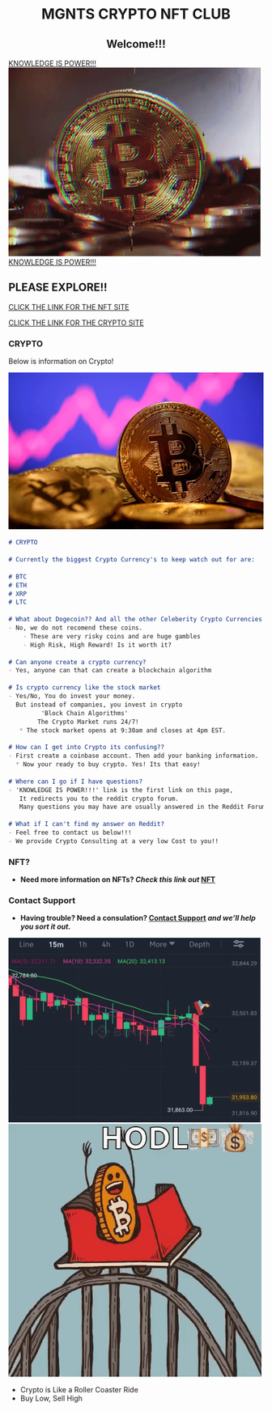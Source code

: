 <h1 align="center">MGNTS CRYPTO NFT CLUB</h1>
<h2 align="center">Welcome!!!</h2>

[KNOWLEDGE IS POWER!!!](https://www.reddit.com/r/CryptoCurrency/)
![alt text](https://github.com/crypto-club/crypto-club.github.io/blob/main/bitcoin-crypto.gif?raw=true) [KNOWLEDGE IS POWER!!!](https://www.reddit.com/r/CryptoCurrency/)





## PLEASE EXPLORE!!

[CLICK THE LINK FOR THE NFT SITE](https://crypto-club.github.io/nft/) 

[CLICK THE LINK FOR THE CRYPTO SITE](https://crypto-club.github.io/)

### CRYPTO

Below is information on Crypto!

![alt text](https://github.com/crypto-club/crypto-club.github.io/blob/main/image1.png?raw=true)

```markdown
# CRYPTO

# Currently the biggest Crypto Currency's to keep watch out for are:

# BTC
# ETH
# XRP
# LTC

# What about Dogecoin?? And all the other Celeberity Crypto Currencies!?
- No, we do not recomend these coins. 
    - These are very risky coins and are huge gambles
    - High Risk, High Reward! Is it worth it? 

# Can anyone create a crypto currency?
- Yes, anyone can that can create a blockchain algorithm

# Is crypto currency like the stock market
- Yes/No, You do invest your money.
  But instead of companies, you invest in crypto 
         'Block Chain Algorithms' 
        The Crypto Market runs 24/7!
   * The stock market opens at 9:30am and closes at 4pm EST.

# How can I get into Crypto its confusing??
- First create a coinbase account. Then add your banking information. 
  * Now your ready to buy crypto. Yes! Its that easy!

# Where can I go if I have questions?
- 'KNOWLEDGE IS POWER!!!' link is the first link on this page,
   It redirects you to the reddit crypto forum. 
   Many questions you may have are usually answered in the Reddit Forum

# What if I can't find my answer on Reddit?
- Feel free to contact us below!!!
- We provide Crypto Consulting at a very low Cost to you!!

```
### NFT?
-  **Need more information on NFTs? _Check this link out_ [NFT](https://crypto-club.github.io/nft/)**

### Contact Support
-  **Having trouble? Need a consulation? [Contact Support](https://crypto-club.github.io/contact-us/) _and we’ll help you sort it out._**


![alt text](https://github.com/crypto-club/crypto-club.github.io/blob/main/dump-btc.gif?raw=true)
![alt text](https://github.com/crypto-club/crypto-club.github.io/blob/main/rollercoaster-bitcoin.gif?raw=true)
- Crypto is Like a Roller Coaster Ride
- Buy Low, Sell High
